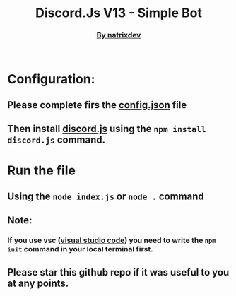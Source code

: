 <div align="center">
<h1>Discord.Js V13 - Simple Bot</h1>
<h3><a href="https://github.com/natrixdev">By natrixdev</a></h3>
<br/>
</div>

# Configuration:
## Please complete firs the [config.json](https://github.com/natrixdev/Discord-JS_13-Simple-Bot/blob/main/config.json) file 

## Then install [discord.js](https://discord.js.org/#/) using the `npm install discord.js` command.

# Run the file 
## Using the `node index.js` or `node .` command

## Note: 
### If you use vsc ([visual studio code](https://code.visualstudio.com)) you need to write the `npm init` command in your local terminal first. 

## Please star this github repo if it was useful to you at any points. 
